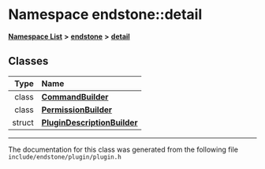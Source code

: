 

# Namespace endstone::detail



[**Namespace List**](namespaces.md) **>** [**endstone**](namespaceendstone.md) **>** [**detail**](namespaceendstone_1_1detail.md)




















## Classes

| Type | Name |
| ---: | :--- |
| class | [**CommandBuilder**](classendstone_1_1detail_1_1CommandBuilder.md) <br> |
| class | [**PermissionBuilder**](classendstone_1_1detail_1_1PermissionBuilder.md) <br> |
| struct | [**PluginDescriptionBuilder**](structendstone_1_1detail_1_1PluginDescriptionBuilder.md) <br> |



















































------------------------------
The documentation for this class was generated from the following file `include/endstone/plugin/plugin.h`


